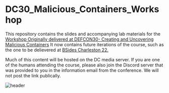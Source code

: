 # DC30_Malicious_Containers_Workshop

This repository contains the slides and accompanying lab materials for the [Workshop Originally delivered at DEFCON30- Creating and Uncovering Malicious Containers](https://forum.defcon.org/node/241774) 
It now contains future iterations of the course, such as the one to be delievered at [BSides Charleston 22.](https://bsideschs.ticketbud.com/ws-creating) 

Much of this content will be hosted on the DC media server. If you are one of the humans attending the course, please also join the 
Discord server that was provided to you in the information email from the conference. We will not post the link publically. 


![header](https://user-images.githubusercontent.com/32903188/182233943-23782dc6-b472-4887-9cc0-43ba6a8f4ec4.png)
